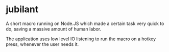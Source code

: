 # jubilant
A short macro running on Node.JS which made a certain task very quick to do, saving a massive amount of human labor.

The application uses low level IO listening to run the macro on a hotkey press, whenever the user needs it.
